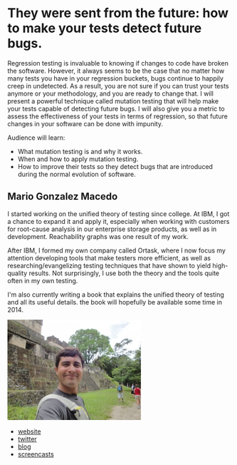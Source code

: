 # They were sent from the future: how to make your tests detect future bugs.

Regression testing is invaluable to knowing if changes to code have broken the software. However, it always seems to be the case that no matter how many tests you have in your regression buckets, bugs continue to happily creep in undetected. As a result, you are not sure if you can trust your tests anymore or your methodology, and you are ready to change that. I will present a powerful technique called mutation testing that will help make your tests capable of detecting future bugs. I will also give you a metric to assess the effectiveness of your tests in terms of regression, so that future changes in your software can be done with impunity.


Audience will learn:
* What mutation testing is and why it works.
* When and how to apply mutation testing.
* How to improve their tests so they detect bugs that are introduced during the normal evolution of software.


## Mario Gonzalez Macedo

I started working on the unified theory of testing since college. At IBM, I got a chance to expand it and apply it, especially when working with customers for root-cause analysis in our enterprise storage products, as well as in development. Reachability graphs was one result of my work.

After IBM, I formed my own company called Ortask, where I now focus my attention developing tools that make testers more efficient, as well as researching/evangelizing testing techniques that have shown to yield high-quality results. Not surprisingly, I use both the theory and the tools quite often in my own testing.

I'm also currently writing a book that explains the unified theory of testing and all its useful details. the book will hopefully be available some time in 2014.


![Profile picture](./profile_picture.jpg "Mario Gonzalez Macedo")

- [website](http://ortask.com)
- [twitter](https://twitter.com/maramono)
- [blog](http://ortask.com/blog)
- [screencasts](http://www.youtube.com/user/TheOrtaskTeam)

